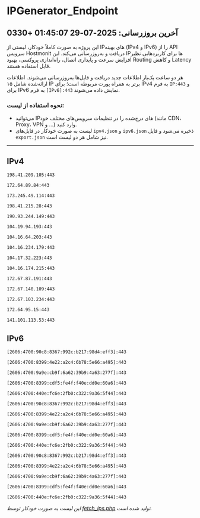 # IPGenerator_Endpoint

## آخرین بروزرسانی: 2025-07-29 01:45:07 +0330

این پروژه به صورت کاملاً خودکار، لیستی از IPهای بهینه (IPv4 و IPv6) را از API سرویس Hostmonit دریافت و به‌روزرسانی می‌کند. این IPها برای کاربردهایی نظیر افزایش سرعت و پایداری اتصال، راه‌اندازی پروکسی، بهبود Routing و کاهش Latency قابل استفاده هستند.

هر دو ساعت یک‌بار اطلاعات جدید دریافت و فایل‌ها به‌روزرسانی می‌شوند. اطلاعات ارائه‌شده شامل ۱۵ IP برتر به همراه پورت مربوطه است؛ برای IPv4 به فرم `IP:443` و برای IPv6 به فرم `[IPv6]:443` نمایش داده می‌شوند.

### نحوه استفاده از لیست:
- می‌توانید IPهای درج‌شده را در تنظیمات سرویس‌های مختلف خود (مانند CDN، Proxy، VPN و ...) وارد کنید.
- لیست به صورت خودکار در فایل‌های `ipv4.json` و `ipv6.json` ذخیره می‌شود و فایل `export.json` نیز شامل هر دو لیست است.

---

## IPv4
```
198.41.209.105:443
```
```
172.64.89.84:443
```
```
173.245.49.114:443
```
```
198.41.215.28:443
```
```
190.93.244.149:443
```
```
104.19.94.193:443
```
```
104.16.64.203:443
```
```
104.16.234.179:443
```
```
104.17.32.223:443
```
```
104.16.174.215:443
```
```
172.67.87.191:443
```
```
172.67.140.109:443
```
```
172.67.103.234:443
```
```
172.64.95.15:443
```
```
141.101.113.53:443
```

## IPv6
```
[2606:4700:90c8:8367:992c:b217:98d4:eff3]:443
```
```
[2606:4700:8399:4e22:a2c4:6b78:5e66:a495]:443
```
```
[2606:4700:9a9e:cb9f:6a62:39b9:4a63:277f]:443
```
```
[2606:4700:8399:cdf5:fe4f:f40e:dd0e:60a6]:443
```
```
[2606:4700:440e:fc6e:2fb0:c322:9a36:5f44]:443
```
```
[2606:4700:90c8:8367:992c:b217:98d4:eff3]:443
```
```
[2606:4700:8399:4e22:a2c4:6b78:5e66:a495]:443
```
```
[2606:4700:9a9e:cb9f:6a62:39b9:4a63:277f]:443
```
```
[2606:4700:8399:cdf5:fe4f:f40e:dd0e:60a6]:443
```
```
[2606:4700:440e:fc6e:2fb0:c322:9a36:5f44]:443
```
```
[2606:4700:90c8:8367:992c:b217:98d4:eff3]:443
```
```
[2606:4700:8399:4e22:a2c4:6b78:5e66:a495]:443
```
```
[2606:4700:9a9e:cb9f:6a62:39b9:4a63:277f]:443
```
```
[2606:4700:8399:cdf5:fe4f:f40e:dd0e:60a6]:443
```
```
[2606:4700:440e:fc6e:2fb0:c322:9a36:5f44]:443
```

*این لیست به صورت خودکار توسط [fetch_ips.php](scripts/fetch_ips.php) تولید شده است.*
